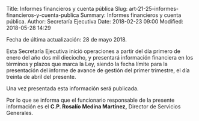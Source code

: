 Title: Informes financieros y cuenta pública
Slug: art-21-25-informes-financieros-y-cuenta-publica
Summary: Informes financieros y cuenta pública.
Author: Secretaría Ejecutiva
Date: 2018-02-23 09:00
Modified: 2018-05-28 14:29


Fecha de última actualización: 28 de mayo 2018.

Esta Secretaría Ejecutiva inició operaciones a partir del día primero
de enero del año dos mil dieciocho, y presentará información financiera
en los términos y plazos que marca la Ley, siendo la fecha límite para
la presentación del informe de avance de gestión del primer trimestre,
el día treinta de abril del presente.

Una vez presentada esta información será publicada.

Por lo que se informa que el funcionario responsable de la presente
información es el **C.P. Rosalío Medina Martínez,** Director de
Servicios Generales.
